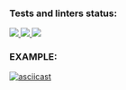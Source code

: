 ### Tests and linters status:

<a href="https://github.com/AxemaFr/frontend-project-lvl2/actions"> <img src="https://github.com/AxemaFr/frontend-project-lvl2/workflows/Node%20CI/badge.svg"> </img></a>
<a href="https://github.com/AxemaFr/frontend-project-lvl2/actions"> <img src="https://api.codeclimate.com/v1/badges/853b3ece46d437eaf60e/maintainability"> </img></a>
<a href="https://codeclimate.com/github/AxemaFr/frontend-project-lvl2/test_coverage"><img src="https://api.codeclimate.com/v1/badges/853b3ece46d437eaf60e/test_coverage" /></a>


### EXAMPLE:
[![asciicast](https://asciinema.org/a/GCIuOhRilCDysfx4zCtODiplE.svg)](https://asciinema.org/a/GCIuOhRilCDysfx4zCtODiplE)
